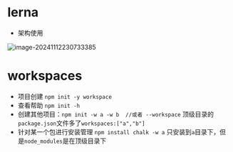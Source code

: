 # lerna

- 架构使用

![image-20241112230733385](C:\Users\tangweihong\AppData\Roaming\Typora\typora-user-images\image-20241112230733385.png)

# workspaces

- 项目创建 `npm init -y workspace`
- 查看帮助 `npm init -h`
- 创建其他项目：`npm init -w a -w b  //或者 --workspace`   顶级目录的`package.json`文件多了`workspaces:["a","b"]`
- 针对某一个包进行安装管理 `npm install chalk -w a` 只安装到`a`目录下，但是`node_modules`是在顶级目录下